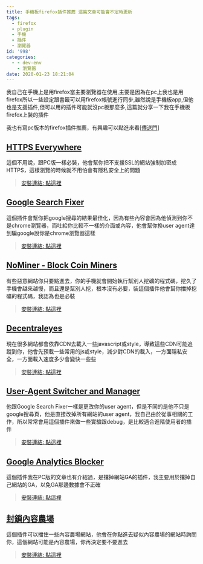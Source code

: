 ```yaml
---
title: 手機板firefox插件推薦 這篇文章可能會不定時更新
tags:
  - firefox
  - plugin
  - 手機
  - 插件
  - 瀏覽器
id: '998'
categories:
  - - dev-env
    - 瀏覽器
date: 2020-01-23 18:21:04
---
```


我自己在手機上是用firefox當主要瀏覽器在使用,主要是因為在pc上我也是用firefox所以一些設定跟書籤可以用firefox帳號進行同步,雖然說是手機板app,但他也是支援插件,但可以用的插件可能就沒pc板那麼多,這篇就分享一下我在手機板firefox上裝的插件

我也有寫pc版本的firefox插件推薦，有興趣可以點進來看\[[傳送門](https://blog.devcker.com/firefox-plugin-recommend/ "傳送門")\]



## [HTTPS Everywhere](https://addons.mozilla.org/zh-TW/android/addon/https-everywhere/?src=collection "HTTPS Everywhere")

這個不用說，跟PC版一樣必裝，他會幫你把不支援SSL的網站強制加密成HTTPS，這樣瀏覽的時候就不用怕會有隱私安全上的問題

> [安裝連結: 點這裡](https://addons.mozilla.org/zh-TW/android/addon/https-everywhere/?src=collection "安裝連結: 點這裡")

## [Google Search Fixer](https://addons.mozilla.org/zh-TW/android/addon/google-search-fixer/?src=collection "Google Search Fixer")

這個插件會幫你把google搜尋的結果最佳化，因為有些內容會因為他偵測到你不是chrome瀏覽器，而吐給你比較不一樣的介面或內容，他會幫你換user agent達到騙google說你是chrome瀏覽器這樣

> [安裝連結: 點這裡](https://addons.mozilla.org/zh-TW/android/addon/google-search-fixer/?src=collection "安裝連結: 點這裡")

## [NoMiner - Block Coin Miners](https://addons.mozilla.org/zh-TW/android/addon/nominer-block-coin-miners/?src=search "NoMiner - Block Coin Miners")

有些惡意網站你只要點進去，你的手機就會開始執行幫別人挖礦的程式碼，挖久了手機會越來越慢，而且還是幫別人挖，根本沒有必要，裝這個插件他會幫你擋掉挖礦的程式碼，我認為也是必裝

> [安裝連結: 點這裡](https://addons.mozilla.org/zh-TW/android/addon/nominer-block-coin-miners/?src=search "安裝連結: 點這裡")

## [Decentraleyes](https://addons.mozilla.org/zh-TW/android/addon/decentraleyes/?src=rating "Decentraleyes")

現在很多網站都會依靠CDN去載入一些javascript或style，導致這些CDN可能追蹤到你，他會先預載一些常用的js或style，減少對CDN的載入，一方面隱私安全，一方面載入速度多少會變快一些些

> [安裝連結: 點這裡](https://addons.mozilla.org/zh-TW/android/addon/decentraleyes/?src=rating "安裝連結: 點這裡")

## [User-Agent Switcher and Manager](https://addons.mozilla.org/zh-TW/android/addon/user-agent-string-switcher/?src=featured "User-Agent Switcher and Manager")

他跟Google Search Fixer一樣是更改你的user agent，但是不同的是他不只是google搜尋頁，他是直接改掉所有網站的user agent，我自己由於從事相關的工作，所以常常會用這個插件來做一些實驗跟debug，是比較適合進階使用者的插件

> [安裝連結: 點這裡](https://addons.mozilla.org/zh-TW/android/addon/user-agent-string-switcher/?src=featured "安裝連結: 點這裡")

## [Google Analytics Blocker](https://addons.mozilla.org/zh-TW/android/addon/google-analytics-blocker/ "Google Analytics Blocker")

這個插件我在PC版的文章也有介紹過，是擋掉網站GA的插件，我主要用於擋掉自己網站的GA，以免GA那邊數據會不正確

> [安裝連結: 點這裡](https://addons.mozilla.org/zh-TW/android/addon/google-analytics-blocker/ "安裝連結: 點這裡")

## [封鎖內容農場](https://addons.mozilla.org/zh-TW/android/addon/block-content-farm/ "封鎖內容農場")

這個插件可以擋住一些內容農場網站，他會在你點進去疑似內容農場的網站時詢問你，這個網站可能是內容農場，你再決定要不要進去

> [安裝連結: 點這裡](https://addons.mozilla.org/zh-TW/android/addon/block-content-farm/ "安裝連結: 點這裡")